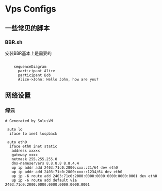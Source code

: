 # Vps Configs

## 一些常见的脚本


### BBR.sh

安装BBR基本上是需要的

```{mermaid}

    sequenceDiagram
      participant Alice
      participant Bob
      Alice->John: Hello John, how are you?
```


## 网络设置

### 绿云

```
# Generated by SolusVM

 auto lo
  iface lo inet loopback

 auto eth0
  iface eth0 inet static
   address xxxxx
   gateway xxxx
   netmask 255.255.255.0
   dns-nameservers 8.8.8.8 8.8.4.4
   up ip addr add 2403:71c0:2000:xxx::21/64 dev eth0
   up ip addr add 2403:71c0:2000:xxx::1234/64 dev eth0
   up ip -6 route add 2403:71c0:2000:0000:0000:0000:0000:0001 dev eth0
   up ip -6 route add default via 2403:71c0:2000:0000:0000:0000:0000:0001
```

